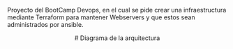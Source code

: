 Proyecto del BootCamp Devops, en el cual se pide crear una infraestructura mediante Terraform para mantener Webservers y que estos sean administrados por ansible.
<p align="center">
                                           # Diagrama de la arquitectura
<p>
<p align="center">
  <img ./images/ifra_azure.png>
<p>
